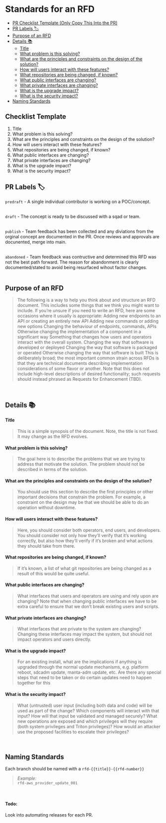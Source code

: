 # Standards for an RFD
- [PR Checklist Template (Only Copy This Into the PR)](#checklist-template)
- [PR Labels 🏷](#pr-labels-)
- [Purpose of an RFD](#purpose-of-an-rfd)
- [Details 📚](#details-)
	- [Title](#title)
    - [What problem is this solving?](#what-problem-is-this-solving)
    - [What are the principles and constraints on the design of the solution?](#what-are-the-principles-and-constraints-on-the-design-of-the-solution)
    - [How will users interact with these features?](#how-will-users-interact-with-these-features)
    - [What repositories are being changed, if known?](#what-repositories-are-being-changed-if-known)
    - [What public interfaces are changing?](#what-public-interfaces-are-changing)
    - [What private interfaces are changing?](#what-private-interfaces-are-changing)
    - [What is the upgrade impact?](#what-is-the-upgrade-impact)
    - [What is the security impact?](#what-is-the-security-impact) 
- [Naming Standards](#naming-standards)

## Checklist Template
1. Title
2. What problem is this solving?
3. What are the principles and constraints on the design of the solution?
4. How will users interact with these features?
5. What repositories are being changed, if known?
6. What public interfaces are changing?
7. What private interfaces are changing?
8. What is the upgrade impact?
9. What is the security impact?

## PR Labels 🏷
`predraft` - A single individual contributor is working on a POC/concept. </br></br>

`draft` - The concept is ready to be discussed with a sqad or team. </br></br>

`publish` - Team feedback has been collected and any diviations from the orginal concept are documented in the PR. Once reviews and approvals are docunented, merge into main.</br></br>

`abandoned` - Team feedback was contructive and determined this RFD was not the best path forward. The reason for abandonment is clearly documented/stated to avoid being resurfaced wihout factor changes. </br></br>

## Purpose of an RFD
> The following is a way to help you think about and structure an RFD
> document. This includes some things that we think you might want to
> include. If you’re unsure if you need to write an RFD, here are some
> occasions where it usually is appropriate:
> Adding new endpoints to an API or creating an entirely new API
> Adding new commands or adding new options
> Changing the behaviour of endpoints, commands, APIs
> Otherwise changing the implementation of a component in a significant way
> Something that changes how users and operators interact with the
> overall system.
> Changing the way that software is developed or deployed
> Changing the way that software is packaged or operated
> Otherwise changing the way that software is built
> This is deliberately broad; the most important common strain across RFDs
> is that they are technical documents describing implementation considerations
> of some flavor or another. Note that this does not include high-level
> descriptions of desired functionality; such requests should instead phrased
> as Requests for Enhancement (TBD).

</br>

## Details 📚</br>
#### Title 
> This is a simple synopsis of the document. Note, the title is not fixed.
It may change as the RFD evolves.



#### What problem is this solving?
> The goal here is to describe the problems that we are trying to address
that motivate the solution. The problem should not be described in terms
of the solution.



#### What are the principles and constraints on the design of the solution?
> You should use this section to describe the first principles or other
important decisions that constrain the problem. For example, a
constraint on the design may be that we should be able to do an
operation without downtime.



#### How will users interact with these features?
> Here, you should consider both operators, end users, and developers. You
should consider not only how they’ll verify that it’s working correctly,
but also how they’ll verify if it’s broken and what actions they should
take from there.



#### What repositories are being changed, if known?
> If it’s known, a list of what git repositories are being changed as a
result of this would be quite useful.



#### What public interfaces are changing?
> What interfaces that users and operators are using and rely upon are
changing? Note that when changing public interfaces we have to be extra
careful to ensure that we don’t break existing users and scripts.



#### What private interfaces are changing?
> What interfaces that are private to the system are changing? Changing
these interfaces may impact the system, but should not impact operators
and users directly.



#### What is the upgrade impact?
> For an existing install, what are the implications if anything is
upgraded through the normal update mechanisms, e.g. platform reboot,
sdcadm update, manta-adm update, etc. Are there any special steps that
need to be taken or do certain updates need to happen together for this

#### What is the security impact?
> What (untrusted) user input (including both data and code) will be used as part
of the change? Which components will interact with that input? How will that
input be validated and managed securely? What new operations are exposed and
which privileges will they require (both system privileges and Triton privileges)?
How would an attacker use the proposed facilities to escalate their privileges?

</br>


## Naming Standards
Each branch should be named with a `rfd-{{title}}-{{rfd-number}}` 
> *Example:*</br>   `rfd-aws_provider_update_001`


</br>


#### Todo:
Look into automating releases for each PR. 



